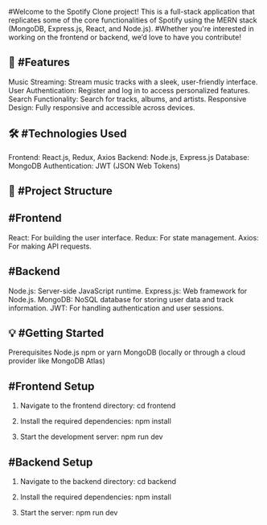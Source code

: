 #Welcome to the Spotify Clone project! This is a full-stack application that replicates some of the core functionalities of Spotify using the MERN stack (MongoDB, Express.js, React, and Node.js). 
#Whether you're interested in working on the frontend or backend, we’d love to have you contribute!

 🚀 #Features
-----------------
Music Streaming: Stream music tracks with a sleek, user-friendly interface.
User Authentication: Register and log in to access personalized features.
Search Functionality: Search for tracks, albums, and artists.
Responsive Design: Fully responsive and accessible across devices.

 🛠 #Technologies Used
-------------------------
Frontend: React.js, Redux, Axios
Backend: Node.js, Express.js
Database: MongoDB
Authentication: JWT (JSON Web Tokens)

 📂 #Project Structure
-------------------------

 #Frontend
------------
React: For building the user interface.
Redux: For state management.
Axios: For making API requests.

 #Backend
-----------
Node.js: Server-side JavaScript runtime.
Express.js: Web framework for Node.js.
MongoDB: NoSQL database for storing user data and track information.
JWT: For handling authentication and user sessions.

 💡 #Getting Started
-------------------------
Prerequisites
Node.js
npm or yarn
MongoDB (locally or through a cloud provider like MongoDB Atlas)


 #Frontend Setup
-------------------
1) Navigate to the frontend directory:
         cd frontend

2) Install the required dependencies:
         npm install

3) Start the development server:
        npm run dev

 #Backend Setup
---------------------
1) Navigate to the backend directory:
          cd backend

2) Install the required dependencies:
          npm install
3) Start the server:
         npm run dev
